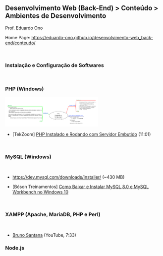 ## Desenvolvimento Web (Back-End) > Conteúdo > Ambientes de Desenvolvimento

Prof. Eduardo Ono

Home Page: https://eduardo-ono.github.io/desenvolvimento-web_back-end/conteudo/

<br>

### Instalação e Configuração de Softwares
<br>

### PHP (Windows)

[<img src="../../mapas-mentais/php-setup.svg" width="300px">](../../mapas-mentais/php-setup.svg)

* [TekZoom] [PHP Instalado e Rodando com Servidor Embutido](https://www.youtube.com/watch?v=HzIXZVctwI8) (11:01)

<br>

### MySQL (Windows)
<br>

* https://dev.mysql.com/downloads/installer/ (~430 MB)

* [Bóson Treinamentos] [Como Baixar e Instalar MySQL 8.0 e MySQL Workbench no Windows 10](https://www.youtube.com/watch?v=fmerTu7dWk8)

<br>

### XAMPP (Apache, MariaDB, PHP e Perl)
<br>

* [Bruno Santana](https://www.youtube.com/watch?v=QZl84w2cd_c) (YouTube, 7:33)

### Node.js
<br>
